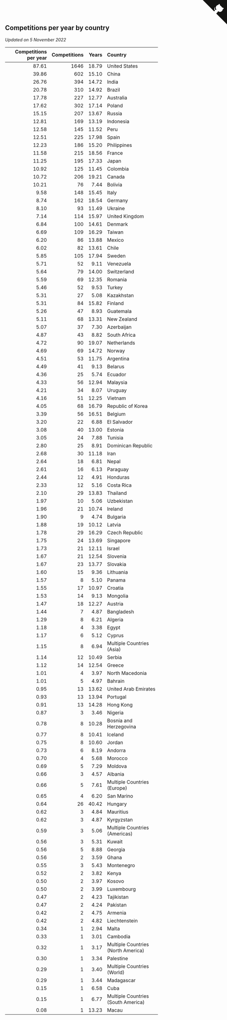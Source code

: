 ## Competitions per year by country

*Updated on  5 November 2022*

| Competitions per year | Competitions | Years | Country |
| ---: | ---: | ---: | :--- |
| 87.61 | 1646 | 18.79 | United States |
| 39.86 | 602 | 15.10 | China |
| 26.76 | 394 | 14.72 | India |
| 20.78 | 310 | 14.92 | Brazil |
| 17.78 | 227 | 12.77 | Australia |
| 17.62 | 302 | 17.14 | Poland |
| 15.15 | 207 | 13.67 | Russia |
| 12.81 | 169 | 13.19 | Indonesia |
| 12.58 | 145 | 11.52 | Peru |
| 12.51 | 225 | 17.98 | Spain |
| 12.23 | 186 | 15.20 | Philippines |
| 11.58 | 215 | 18.56 | France |
| 11.25 | 195 | 17.33 | Japan |
| 10.92 | 125 | 11.45 | Colombia |
| 10.72 | 206 | 19.21 | Canada |
| 10.21 | 76 | 7.44 | Bolivia |
| 9.58 | 148 | 15.45 | Italy |
| 8.74 | 162 | 18.54 | Germany |
| 8.10 | 93 | 11.49 | Ukraine |
| 7.14 | 114 | 15.97 | United Kingdom |
| 6.84 | 100 | 14.61 | Denmark |
| 6.69 | 109 | 16.29 | Taiwan |
| 6.20 | 86 | 13.88 | Mexico |
| 6.02 | 82 | 13.61 | Chile |
| 5.85 | 105 | 17.94 | Sweden |
| 5.71 | 52 | 9.11 | Venezuela |
| 5.64 | 79 | 14.00 | Switzerland |
| 5.59 | 69 | 12.35 | Romania |
| 5.46 | 52 | 9.53 | Turkey |
| 5.31 | 27 | 5.08 | Kazakhstan |
| 5.31 | 84 | 15.82 | Finland |
| 5.26 | 47 | 8.93 | Guatemala |
| 5.11 | 68 | 13.31 | New Zealand |
| 5.07 | 37 | 7.30 | Azerbaijan |
| 4.87 | 43 | 8.82 | South Africa |
| 4.72 | 90 | 19.07 | Netherlands |
| 4.69 | 69 | 14.72 | Norway |
| 4.51 | 53 | 11.75 | Argentina |
| 4.49 | 41 | 9.13 | Belarus |
| 4.36 | 25 | 5.74 | Ecuador |
| 4.33 | 56 | 12.94 | Malaysia |
| 4.21 | 34 | 8.07 | Uruguay |
| 4.16 | 51 | 12.25 | Vietnam |
| 4.05 | 68 | 16.79 | Republic of Korea |
| 3.39 | 56 | 16.51 | Belgium |
| 3.20 | 22 | 6.88 | El Salvador |
| 3.08 | 40 | 13.00 | Estonia |
| 3.05 | 24 | 7.88 | Tunisia |
| 2.80 | 25 | 8.91 | Dominican Republic |
| 2.68 | 30 | 11.18 | Iran |
| 2.64 | 18 | 6.81 | Nepal |
| 2.61 | 16 | 6.13 | Paraguay |
| 2.44 | 12 | 4.91 | Honduras |
| 2.33 | 12 | 5.16 | Costa Rica |
| 2.10 | 29 | 13.83 | Thailand |
| 1.97 | 10 | 5.06 | Uzbekistan |
| 1.96 | 21 | 10.74 | Ireland |
| 1.90 | 9 | 4.74 | Bulgaria |
| 1.88 | 19 | 10.12 | Latvia |
| 1.78 | 29 | 16.29 | Czech Republic |
| 1.75 | 24 | 13.69 | Singapore |
| 1.73 | 21 | 12.11 | Israel |
| 1.67 | 21 | 12.54 | Slovenia |
| 1.67 | 23 | 13.77 | Slovakia |
| 1.60 | 15 | 9.36 | Lithuania |
| 1.57 | 8 | 5.10 | Panama |
| 1.55 | 17 | 10.97 | Croatia |
| 1.53 | 14 | 9.13 | Mongolia |
| 1.47 | 18 | 12.27 | Austria |
| 1.44 | 7 | 4.87 | Bangladesh |
| 1.29 | 8 | 6.21 | Algeria |
| 1.18 | 4 | 3.38 | Egypt |
| 1.17 | 6 | 5.12 | Cyprus |
| 1.15 | 8 | 6.94 | Multiple Countries (Asia) |
| 1.14 | 12 | 10.49 | Serbia |
| 1.12 | 14 | 12.54 | Greece |
| 1.01 | 4 | 3.97 | North Macedonia |
| 1.01 | 5 | 4.97 | Bahrain |
| 0.95 | 13 | 13.62 | United Arab Emirates |
| 0.93 | 13 | 13.94 | Portugal |
| 0.91 | 13 | 14.28 | Hong Kong |
| 0.87 | 3 | 3.46 | Nigeria |
| 0.78 | 8 | 10.28 | Bosnia and Herzegovina |
| 0.77 | 8 | 10.41 | Iceland |
| 0.75 | 8 | 10.60 | Jordan |
| 0.73 | 6 | 8.19 | Andorra |
| 0.70 | 4 | 5.68 | Morocco |
| 0.69 | 5 | 7.29 | Moldova |
| 0.66 | 3 | 4.57 | Albania |
| 0.66 | 5 | 7.61 | Multiple Countries (Europe) |
| 0.65 | 4 | 6.20 | San Marino |
| 0.64 | 26 | 40.42 | Hungary |
| 0.62 | 3 | 4.84 | Mauritius |
| 0.62 | 3 | 4.87 | Kyrgyzstan |
| 0.59 | 3 | 5.06 | Multiple Countries (Americas) |
| 0.56 | 3 | 5.31 | Kuwait |
| 0.56 | 5 | 8.88 | Georgia |
| 0.56 | 2 | 3.59 | Ghana |
| 0.55 | 3 | 5.43 | Montenegro |
| 0.52 | 2 | 3.82 | Kenya |
| 0.50 | 2 | 3.97 | Kosovo |
| 0.50 | 2 | 3.99 | Luxembourg |
| 0.47 | 2 | 4.23 | Tajikistan |
| 0.47 | 2 | 4.24 | Pakistan |
| 0.42 | 2 | 4.75 | Armenia |
| 0.42 | 2 | 4.82 | Liechtenstein |
| 0.34 | 1 | 2.94 | Malta |
| 0.33 | 1 | 3.01 | Cambodia |
| 0.32 | 1 | 3.17 | Multiple Countries (North America) |
| 0.30 | 1 | 3.34 | Palestine |
| 0.29 | 1 | 3.40 | Multiple Countries (World) |
| 0.29 | 1 | 3.44 | Madagascar |
| 0.15 | 1 | 6.58 | Cuba |
| 0.15 | 1 | 6.77 | Multiple Countries (South America) |
| 0.08 | 1 | 13.23 | Macau |


<a href="https://github.com/JustinTimeCuber/wca_statistics" class="github-corner" aria-label="View source on Github"><svg width="80" height="80" viewBox="0 0 250 250" style="fill:#151513; color:#fff; position: absolute; top: 0; border: 0; right: 0;" aria-hidden="true"><path d="M0,0 L115,115 L130,115 L142,142 L250,250 L250,0 Z"></path><path d="M128.3,109.0 C113.8,99.7 119.0,89.6 119.0,89.6 C122.0,82.7 120.5,78.6 120.5,78.6 C119.2,72.0 123.4,76.3 123.4,76.3 C127.3,80.9 125.5,87.3 125.5,87.3 C122.9,97.6 130.6,101.9 134.4,103.2" fill="currentColor" style="transform-origin: 130px 106px;" class="octo-arm"></path><path d="M115.0,115.0 C114.9,115.1 118.7,116.5 119.8,115.4 L133.7,101.6 C136.9,99.2 139.9,98.4 142.2,98.6 C133.8,88.0 127.5,74.4 143.8,58.0 C148.5,53.4 154.0,51.2 159.7,51.0 C160.3,49.4 163.2,43.6 171.4,40.1 C171.4,40.1 176.1,42.5 178.8,56.2 C183.1,58.6 187.2,61.8 190.9,65.4 C194.5,69.0 197.7,73.2 200.1,77.6 C213.8,80.2 216.3,84.9 216.3,84.9 C212.7,93.1 206.9,96.0 205.4,96.6 C205.1,102.4 203.0,107.8 198.3,112.5 C181.9,128.9 168.3,122.5 157.7,114.1 C157.9,116.9 156.7,120.9 152.7,124.9 L141.0,136.5 C139.8,137.7 141.6,141.9 141.8,141.8 Z" fill="currentColor" class="octo-body"></path></svg></a><style>.github-corner:hover .octo-arm{animation:octocat-wave 560ms ease-in-out}@keyframes octocat-wave{0%,100%{transform:rotate(0)}20%,60%{transform:rotate(-25deg)}40%,80%{transform:rotate(10deg)}}@media (max-width:500px){.github-corner:hover .octo-arm{animation:none}.github-corner .octo-arm{animation:octocat-wave 560ms ease-in-out}}</style>
